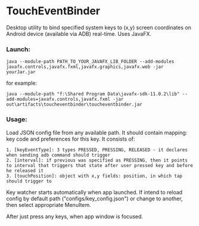 # TouchEventBinder
Desktop utility to bind specified system keys to (x,y) screen coordinates on Android device (available via ADB) real-time. Uses JavaFX.  

### Launch:
```
java --module-path PATH_TO_YOUR_JAVAFX_LIB_FOLDER --add-modules javafx.controls,javafx.fxml,javafx.graphics,javafx.web -jar yourJar.jar
```
for example:
```
java --module-path "f:\Shared Program Data\javafx-sdk-11.0.2\lib" --add-modules=javafx.controls,javafx.fxml -jar out\artifacts\toucheventbinder\toucheventbinder.jar
```

### Usage:
Load JSON config file from any available path. It should contain mapping: key code and preferences for this key.
It consists of:
```
1. [keyEventType]: 3 types PRESSED, PRESSING, RELEASED - it declares when sending adb command should trigger
2. [interval]: if previous was specified as PRESSING, then it points to interval that triggers that state after user pressed key and before he released it
3. [touchPosition]: object with x,y fields: position, in which tap should trigger to
```

Key watcher starts automatically when app launched. If intend to reload config by default path ("configs/key_config.json") or change to another, then select appropriate MenuItem.

After just press any keys, when app window is focused.
